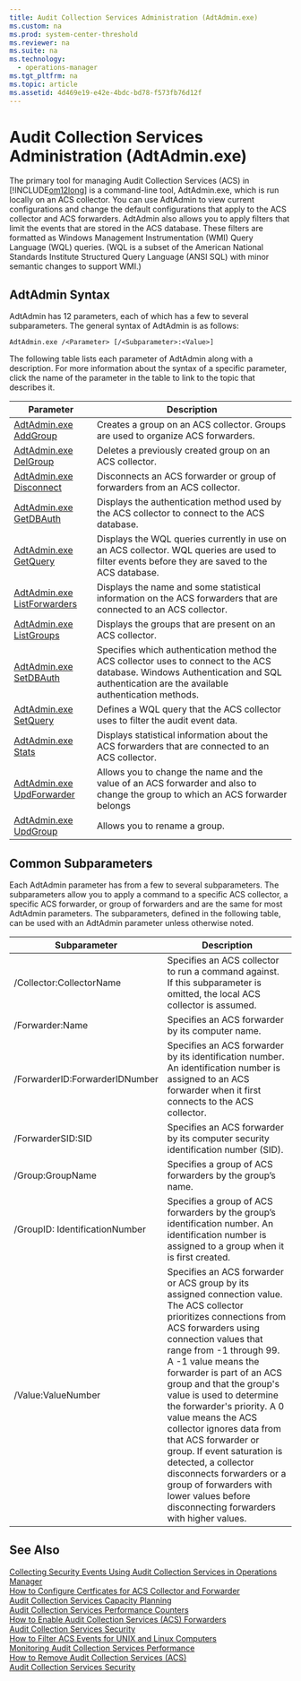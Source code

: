 ```yaml
---
title: Audit Collection Services Administration (AdtAdmin.exe)
ms.custom: na
ms.prod: system-center-threshold
ms.reviewer: na
ms.suite: na
ms.technology: 
  - operations-manager
ms.tgt_pltfrm: na
ms.topic: article
ms.assetid: 4d469e19-e42e-4bdc-bd78-f573fb76d12f
---
```

# Audit Collection Services Administration (AdtAdmin.exe)
The primary tool for managing Audit Collection Services \(ACS\) in [!INCLUDE[om12long](../../om/manage/includes/om12long_md.md)] is a command\-line tool, AdtAdmin.exe, which is run locally on an ACS collector. You can use AdtAdmin to view current configurations and change the default configurations that apply to the ACS collector and ACS forwarders. AdtAdmin also allows you to apply filters that limit the events that are stored in the ACS database. These filters are formatted as Windows Management Instrumentation \(WMI\) Query Language \(WQL\) queries. \(WQL is a subset of the American National Standards Institute Structured Query Language \(ANSI SQL\) with minor semantic changes to support WMI.\)  
  
## AdtAdmin Syntax  
AdtAdmin has 12 parameters, each of which has a few to several subparameters. The general syntax of AdtAdmin is as follows:  
  
`AdtAdmin.exe /<Parameter> [/<Subparameter>:<Value>]`  
  
The following table lists each parameter of AdtAdmin along with a description. For more information about the syntax of a specific parameter, click the name of the parameter in the table to link to the topic that describes it.  
  
|Parameter|Description|  
|-------------|---------------|  
|[AdtAdmin.exe AddGroup](../../om/manage/AdtAdmin.exe-AddGroup.md)|Creates a group on an ACS collector. Groups are used to organize ACS forwarders.|  
|[AdtAdmin.exe DelGroup](../../om/manage/AdtAdmin.exe-DelGroup.md)|Deletes a previously created group on an ACS collector.|  
|[AdtAdmin.exe Disconnect](../../om/manage/AdtAdmin.exe-Disconnect.md)|Disconnects an ACS forwarder or group of forwarders from an ACS collector.|  
|[AdtAdmin.exe GetDBAuth](../../om/manage/AdtAdmin.exe-GetDBAuth.md)|Displays the authentication method used by the ACS collector to connect to the ACS database.|  
|[AdtAdmin.exe GetQuery](../../om/manage/AdtAdmin.exe-GetQuery.md)|Displays the WQL queries currently in use on an ACS collector. WQL queries are used to filter events before they are saved to the ACS database.|  
|[AdtAdmin.exe ListForwarders](../../om/manage/AdtAdmin.exe-ListForwarders.md)|Displays the name and some statistical information on the ACS forwarders that are connected to an ACS collector.|  
|[AdtAdmin.exe ListGroups](../../om/manage/AdtAdmin.exe-ListGroups.md)|Displays the groups that are present on an ACS collector.|  
|[AdtAdmin.exe SetDBAuth](../../om/manage/AdtAdmin.exe-SetDBAuth.md)|Specifies which authentication method the ACS collector uses to connect to the ACS database. Windows Authentication and SQL authentication are the available authentication methods.|  
|[AdtAdmin.exe SetQuery](../../om/manage/AdtAdmin.exe-SetQuery.md)|Defines a WQL query that the ACS collector uses to filter the audit event data.|  
|[AdtAdmin.exe Stats](../../om/manage/AdtAdmin.exe-Stats.md)|Displays statistical information about the ACS forwarders that are connected to an ACS collector.|  
|[AdtAdmin.exe UpdForwarder](../../om/manage/AdtAdmin.exe-UpdForwarder.md)|Allows you to change the name and the value of an ACS forwarder and also to change the group to which an ACS forwarder belongs|  
|[AdtAdmin.exe UpdGroup](../../om/manage/AdtAdmin.exe-UpdGroup.md)|Allows you to rename a group.|  
  
## Common Subparameters  
Each AdtAdmin parameter has from a few to several subparameters. The subparameters allow you to apply a command to a specific ACS collector, a specific ACS forwarder, or group of forwarders and are the same for most AdtAdmin parameters. The subparameters, defined in the following table, can be used with an AdtAdmin parameter unless otherwise noted.  
  
|Subparameter|Description|  
|----------------|---------------|  
|\/Collector:CollectorName|Specifies an ACS collector to run a command against. If this subparameter is omitted, the local ACS collector is assumed.|  
|\/Forwarder:Name|Specifies an ACS forwarder by its computer name.|  
|\/ForwarderID:ForwarderIDNumber|Specifies an ACS forwarder by its identification number. An identification number is assigned to an ACS forwarder when it first connects to the ACS collector.|  
|\/ForwarderSID:SID|Specifies an ACS forwarder by its computer security identification number \(SID\).|  
|\/Group:GroupName|Specifies a group of ACS forwarders by the group’s name.|  
|\/GroupID: IdentificationNumber|Specifies a group of ACS forwarders by the group’s identification number. An identification number is assigned to a group when it is first created.|  
|\/Value:ValueNumber|Specifies an ACS forwarder or ACS group by its assigned connection value. The ACS collector prioritizes connections from ACS forwarders using connection values that range from \-1 through 99. A \-1 value means the forwarder is part of an ACS group and that the group's value is used to determine the forwarder's priority. A 0 value means the ACS collector ignores data from that ACS forwarder or group. If event saturation is detected, a collector disconnects forwarders or a group of forwarders with lower values before disconnecting forwarders with higher values.|  
  
## See Also  
[Collecting Security Events Using Audit Collection Services in Operations Manager](../../om/manage/Collecting-Security-Events-Using-Audit-Collection-Services-in-Operations-Manager.md)  
[How to Configure Certficates for ACS Collector and Forwarder](../../om/manage/How-to-Configure-Certficates-for-ACS-Collector-and-Forwarder.md)  
[Audit Collection Services Capacity Planning](../../om/manage/Audit-Collection-Services-Capacity-Planning.md)  
[Audit Collection Services Performance Counters](../../om/manage/Audit-Collection-Services-Performance-Counters.md)  
[How to Enable Audit Collection Services &#40;ACS&#41; Forwarders](../../om/manage/How-to-Enable-Audit-Collection-Services--ACS--Forwarders.md)  
[Audit Collection Services Security](../../om/manage/Audit-Collection-Services-Security.md)  
[How to Filter ACS Events for UNIX and Linux Computers](../../om/manage/How-to-Filter-ACS-Events-for-UNIX-and-Linux-Computers.md)  
[Monitoring Audit Collection Services Performance](../../om/manage/Monitoring-Audit-Collection-Services-Performance.md)  
[How to Remove Audit Collection Services &#40;ACS&#41;](../../om/manage/How-to-Remove-Audit-Collection-Services--ACS-.md)  
[Audit Collection Services Security](../../om/manage/Audit-Collection-Services-Security.md)  
  
